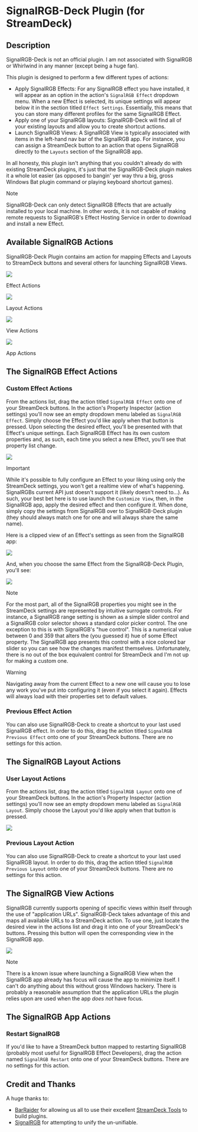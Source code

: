 # SignalRGB-Deck Plugin (for StreamDeck)

## Description

SignalRGB-Deck is not an official plugin. I am not associated with SignalRGB or Whirlwind in any manner (except being a huge fan).

This plugin is designed to perform a few different types of actions:

- Apply SignalRGB Effects: For any SignalRGB effect you have installed, it will appear as an option in the action's `SignalRGB Effect` dropdown menu. When a new Effect is selected, its unique settings will appear below it in the section titled `Effect Settings`. Essentially, this means that you can store many different profiles for the same SignalRGB Effect.
- Apply one of your SignalRGB layouts: SignalRGB-Deck will find all of your existing layouts and allow you to create shortcut actions.
- Launch SignalRGB Views: A SignalRGB View is typically associated with items in the left-hand nav bar of the SignalRGB app. For instance, you can assign a StreamDeck button to an action that opens SignalRGB directly to the `Layouts` section of the SignalRGB app.

In all honesty, this plugin isn't anything that you couldn't already do with existing StreamDeck plugins, it's just that the 
SignalRGB-Deck plugin makes it a whole lot easier (as opposed to bangin' yer way thru a big, gross Windows Bat plugin command or playing keyboard shortcut games).

> [!NOTE]
> SignalRGB-Deck can only detect SignalRGB Effects that are actually installed to your local machine. In other words, it is not capable of making remote requests to SignalRGB's Effect Hosting Service in order to download and install a new Effect.



## Available SignalRGB Actions

SignalRGB-Deck Plugin contains am action for mapping Effects and Layouts to StreamDeck buttons and several others for launching SignalRGB Views.

![](./SignalRgbDeckPlugin/Images/ReadMeResources/actions-list-effect.png)

Effect Actions

![](./SignalRgbDeckPlugin/Images/ReadMeResources/actions-list-layout.png)

Layout Actions

![](./SignalRgbDeckPlugin/Images/ReadMeResources/actions-list-views.png)

View Actions

![](./SignalRgbDeckPlugin/Images/ReadMeResources/actions-list-app.png)

App Actions

## The SignalRGB Effect Actions

### Custom Effect Actions

From the actions list, drag the action titled `SignalRGB Effect` onto one of your StreamDeck buttons. In the action's Property Inspector (action settings) you'll now see an empty dropdown menu labeled as `SignalRGB Effect`. Simply choose the Effect you'd like apply when that button is pressed. Upon selecting the desired effect, you'll be presented with that Effect's unique settings. Each SignalRGB Effect has its own custom properties and, as such, each time you select a new Effect, you'll see that property list change.

![](./SignalRgbDeckPlugin/Images/ReadMeResources/pi-effect-90s.png)

> [!IMPORTANT]
> While it's possible to fully configure an Effect to your liking using only the StreamDeck settings, you won't get a realtime view of what's happening. SignalRGBs current API just doesn't support it (likely doesn't need to...). As such, your best bet here is to use launch the `Customize View`, then, in the SignalRGB app, apply the desired effect and then configure it. When done, simply copy the settings from SignalRGB over to SignalRGB-Deck plugin (they should always match one for one and will always share the same name).

Here is a clipped view of an Effect's settings as seen from the SignalRGB app:

![](./SignalRgbDeckPlugin/Images/ReadMeResources/srgb-effect-meteors.png)

And, when you choose the same Effect from the SignalRGB-Deck Plugin, you'll see:

![](./SignalRgbDeckPlugin/Images/ReadMeResources/pi-effect-meteors.png)

> [!NOTE]
> For the most part, all of the SignalRGB properties you might see in the StreamDeck settings are represented by intuitive surrogate controls. For instance, a SignalRGB range setting is shown as a simple slider control and a SignalRGB color selector shows a standard color picker control. The one exception to this is with SignalRGB's "hue control". This is a numerical value between 0 and 359 that alters the (you guessed it) hue of some Effect property. The SignalRGB app presents this control with a nice colored bar slider so you can see how the changes manifest themselves. Unfortunately, there is no out of the box equivalent control for StreamDeck and I'm not up for making a custom one.

> [!WARNING]
> Navigating away from the current Effect to a new one will cause you to lose any work you've put into configuring it (even if you select it again). Effects will always load with their properties set to default values.

### Previous Effect Action

You can also use SignalRGB-Deck to create a shortcut to your last used SignalRGB effect. In order to do this, drag the action titled `SignalRGB Previous Effect` onto one of your StreamDeck buttons. There are no settings for this action.

## The SignalRGB Layout Actions

### User Layout Actions

From the actions list, drag the action titled `SignalRGB Layout` onto one of your StreamDeck buttons. In the action's Property Inspector (action settings) you'll now see an empty dropdown menu labeled as `SignalRGB Layout`. Simply choose the Layout you'd like apply when that button is pressed.

![](./SignalRgbDeckPlugin/Images/ReadMeResources/pi-layout-default.png)


### Previous Layout Action

You can also use SignalRGB-Deck to create a shortcut to your last used SignalRGB layout. In order to do this, drag the action titled `SignalRGB Previous Layout` onto one of your StreamDeck buttons. There are no settings for this action.

## The SignalRGB View Actions

SignalRGB currently supports opening of specific views within itself through the use of "application URLs". SignalRGB-Deck takes advantage of this and maps all available URLs to a StreamDeck action. To use one, just locate the desired view in the actions list and drag it into one of your StreamDeck's buttons. Pressing this button will open the corresponding view in the SignalRGB app.

![](./SignalRgbDeckPlugin/Images/ReadMeResources/view-buttons.png)

> [!NOTE]
> There is a known issue where launching a SignalRGB View when the SignalRGB app already has focus will cause the app to minimize itself. I can't do anything about this without gross Windows hackery. There is probably a reasonable assumption that the application URLs the plugin relies upon are used when the app *does not* have focus.

## The SignalRGB App Actions

### Restart SignalRGB

If you'd like to have a StreamDeck button mapped to restarting SignalRGB (probably most useful for SignalRGB Effect Developers), drag the action named `SignalRGB Restart` onto one of your StreamDeck buttons. There are no settings for this action.

## Credit and Thanks

A huge thanks to:
 - [BarRaider](https://barraider.com/) for allowing us all to use their excellent [StreamDeck Tools](https://github.com/BarRaider/streamdeck-tools) to build plugins.
 - [SignalRGB](https://www.signalrgb.com/) for attempting to unify the un-unifiable.

